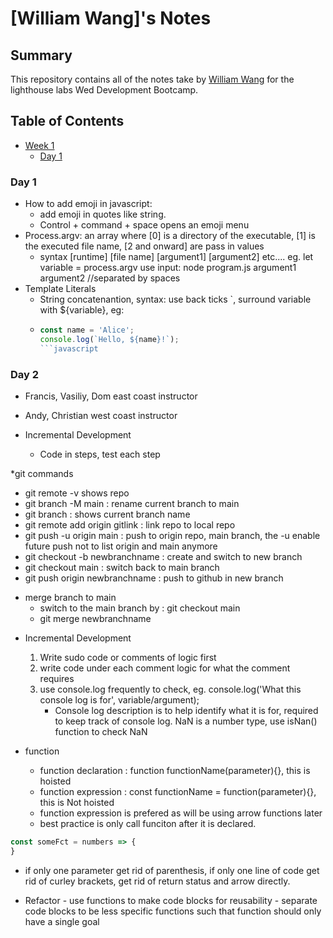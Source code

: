 # [William Wang]'s Notes
## Summary
This repository contains all of the notes take by [William Wang](https://github.com/williamwyj/) for the lighthouse labs Wed Development Bootcamp.

## Table of Contents
* [Week 1](/Week_1)
  * [Day 1](/Week_1/Day_1)
### Day 1
* How to add emoji in javascript: 
  * add emoji in quotes like string.
  * Control + command + space opens an emoji menu
* Process.argv: an array where [0] is a directory of the executable, [1] is the executed file name, [2 and onward] are pass in values
  * syntax [runtime] [file name] [argument1] [argument2] etc....
    eg. let variable = process.argv
        use input: node program.js argument1 argument2 //separated by spaces
* Template Literals
  * String concatenantion, syntax: use back ticks `, surround variable with ${variable}, eg:
  * ```javascript
    const name = 'Alice';
    console.log(`Hello, ${name}!`);
    ```javascript

### Day 2
* Francis, Vasiliy, Dom east coast instructor
* Andy, Christian west coast instructor

* Incremental Development
  * Code in steps, test each step

*git commands
  * git remote -v shows repo 
  * git branch -M main : rename current branch to main
  * git branch : shows current branch name
  * git remote add origin gitlink : link repo to local repo
  * git push -u origin main : push to origin repo, main branch, the -u enable future push not to list origin and main anymore
  * git checkout -b newbranchname : create and switch to new branch
  * git checkout main : switch back to main branch
  * git push origin newbranchname : push to github in new branch
  - merge branch to main
    * switch to the main branch by : git checkout main
    * git merge newbranchname

* Incremental Development
  1. Write sudo code or comments of logic first
  2. write code under each comment logic for what the comment requires
  3. use console.log frequently to check, eg. console.log('What this console log is for', variable/argument);
     * Console log description is to help identify what it is for, required to keep track of console log.
NaN is a number type, use isNan() function to check NaN

* function
  - function declaration : function functionName(parameter){}, this is hoisted 
  - function expression : const functionName = function(parameter){}, this is Not hoisted
  - function expression is prefered as will be using arrow functions later
  - best practice is only call funciton after it is declared.

```javascript
const someFct = numbers => {
}
```

  - if only one parameter get rid of parenthesis, if only one line of code get rid of curley brackets, get rid of return status and arrow directly.

* Refactor - use functions to make code blocks for reusability
           - separate code blocks to be less specific functions such that function should only have a single goal

